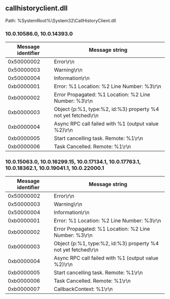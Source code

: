 ## callhistoryclient.dll

Path: %SystemRoot%\System32\CallHistoryClient.dll

### 10.0.10586.0, 10.0.14393.0

Message identifier | Message string
--- | ---
0x50000002 | Error\r\n
0x50000003 | Warning\r\n
0x50000004 | Information\r\n
0xb0000001 | Error: %1 Location: %2 Line Number: %3\r\n
0xb0000002 | Error Propagated: %1 Location: %2 Line Number: %3\r\n
0xb0000003 | Object {p:%1, type:%2, id:%3} property %4 not yet fetched\r\n
0xb0000004 | Async RPC call failed with %1 (output value %2)\r\n
0xb0000005 | Start cancelling task. Remote: %1\r\n
0xb0000006 | Task Cancelled. Remote: %1\r\n

### 10.0.15063.0, 10.0.16299.15, 10.0.17134.1, 10.0.17763.1, 10.0.18362.1, 10.0.19041.1, 10.0.22000.1

Message identifier | Message string
--- | ---
0x50000002 | Error\r\n
0x50000003 | Warning\r\n
0x50000004 | Information\r\n
0xb0000001 | Error: %1 Location: %2 Line Number: %3\r\n
0xb0000002 | Error Propagated: %1 Location: %2 Line Number: %3\r\n
0xb0000003 | Object {p:%1, type:%2, id:%3} property %4 not yet fetched\r\n
0xb0000004 | Async RPC call failed with %1 (output value %2)\r\n
0xb0000005 | Start cancelling task. Remote: %1\r\n
0xb0000006 | Task Cancelled. Remote: %1\r\n
0xb0000007 | CallbackContext: %1\r\n
